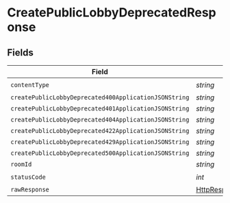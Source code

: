 # CreatePublicLobbyDeprecatedResponse


## Fields

| Field                                                                                                                | Type                                                                                                                 | Required                                                                                                             | Description                                                                                                          |
| -------------------------------------------------------------------------------------------------------------------- | -------------------------------------------------------------------------------------------------------------------- | -------------------------------------------------------------------------------------------------------------------- | -------------------------------------------------------------------------------------------------------------------- |
| `contentType`                                                                                                        | *string*                                                                                                             | :heavy_check_mark:                                                                                                   | N/A                                                                                                                  |
| `createPublicLobbyDeprecated400ApplicationJSONString`                                                                | *string*                                                                                                             | :heavy_minus_sign:                                                                                                   | N/A                                                                                                                  |
| `createPublicLobbyDeprecated401ApplicationJSONString`                                                                | *string*                                                                                                             | :heavy_minus_sign:                                                                                                   | N/A                                                                                                                  |
| `createPublicLobbyDeprecated404ApplicationJSONString`                                                                | *string*                                                                                                             | :heavy_minus_sign:                                                                                                   | N/A                                                                                                                  |
| `createPublicLobbyDeprecated422ApplicationJSONString`                                                                | *string*                                                                                                             | :heavy_minus_sign:                                                                                                   | N/A                                                                                                                  |
| `createPublicLobbyDeprecated429ApplicationJSONString`                                                                | *string*                                                                                                             | :heavy_minus_sign:                                                                                                   | N/A                                                                                                                  |
| `createPublicLobbyDeprecated500ApplicationJSONString`                                                                | *string*                                                                                                             | :heavy_minus_sign:                                                                                                   | N/A                                                                                                                  |
| `roomId`                                                                                                             | *string*                                                                                                             | :heavy_minus_sign:                                                                                                   | Ok                                                                                                                   |
| `statusCode`                                                                                                         | *int*                                                                                                                | :heavy_check_mark:                                                                                                   | N/A                                                                                                                  |
| `rawResponse`                                                                                                        | [HttpResponseMessage](https://learn.microsoft.com/en-us/dotnet/api/system.net.http.httpresponsemessage?view=net-5.0) | :heavy_minus_sign:                                                                                                   | N/A                                                                                                                  |